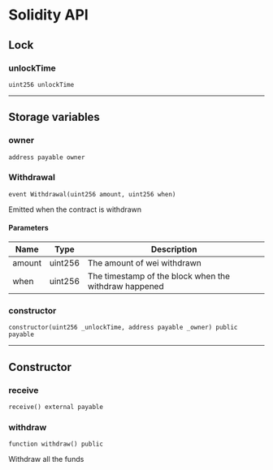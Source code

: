 # Solidity API

## Lock

### unlockTime

```solidity
uint256 unlockTime
```

-----------------------------------------------------------------------
Storage variables
-----------------------------------------------------------------------

### owner

```solidity
address payable owner
```

### Withdrawal

```solidity
event Withdrawal(uint256 amount, uint256 when)
```

Emitted when the contract is withdrawn

#### Parameters

| Name | Type | Description |
| ---- | ---- | ----------- |
| amount | uint256 | The amount of wei withdrawn |
| when | uint256 | The timestamp of the block when the withdraw happened |

### constructor

```solidity
constructor(uint256 _unlockTime, address payable _owner) public payable
```

-----------------------------------------------------------------------
Constructor
-----------------------------------------------------------------------

### receive

```solidity
receive() external payable
```

### withdraw

```solidity
function withdraw() public
```

Withdraw all the funds

